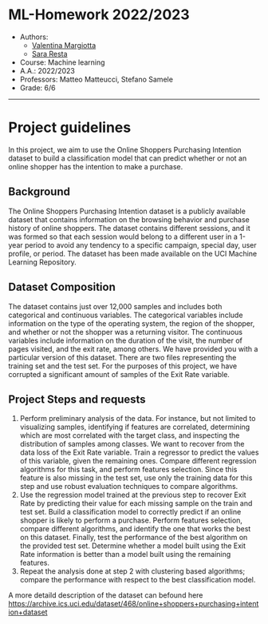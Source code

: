 # ML-Homework 2022/2023
 * Authors:
   * [Valentina Margiotta](https://github.com/ValeMargiotta)
   * [Sara Resta](https://github.com/sararesta)
 * Course: Machine learning
 * A.A.: 2022/2023
 * Professors: Matteo Matteucci, Stefano Samele
 * Grade: 6/6   
  
-------------------------------------------------------------
    
# Project guidelines
In this project, we aim to use the Online Shoppers Purchasing Intention dataset to
build a classification model that can predict whether or not an online shopper has
the intention to make a purchase.  
  
## Background
The Online Shoppers Purchasing Intention dataset is a publicly available dataset
that contains information on the browsing behavior and purchase history of online
shoppers. The dataset contains different sessions, and it was formed so that each
session would belong to a different user in a 1-year period to avoid any tendency to
a specific campaign, special day, user profile, or period. The dataset has been made
available on the UCI Machine Learning Repository.
  
## Dataset Composition
The dataset contains just over 12,000 samples and includes both categorical and
continuous variables. The categorical variables include information on the type of
the operating system, the region of the shopper, and whether or not the shopper was
a returning visitor. The continuous variables include information on the duration of
the visit, the number of pages visited, and the exit rate, among others.
We have provided you with a particular version of this dataset. There are two files
representing the training set and the test set. For the purposes of this project, we
have corrupted a significant amount of samples of the Exit Rate variable.
  
## Project Steps and requests
 1. Perform preliminary analysis of the data. For instance, but not limited to
    visualizing samples, identifying if features are correlated, determining which
    are most correlated with the target class, and inspecting the distribution of
    samples among classes. We want to recover from the data loss of the Exit
    Rate variable. Train a regressor to predict the values of this variable, given
    the remaining ones. Compare different regression algorithms for this task,
    and perform features selection. Since this feature is also missing in the test
    set, use only the training data for this step and use robust evaluation
    techniques to compare algorithms.
 2. Use the regression model trained at the previous step to recover Exit Rate by
    predicting their value for each missing sample on the train and test set. Build
    a classification model to correctly predict if an online shopper is likely to
    perform a purchase. Perform features selection, compare different algorithms,
    and identify the one that works the best on this dataset. Finally, test the
    performance of the best algorithm on the provided test set. Determine
    whether a model built using the Exit Rate information is better than a model
    built using the remaining features.
 3. Repeat the analysis done at step 2 with clustering based algorithms; compare
    the performance with respect to the best classification model.
  
A more detaild description of the dataset can befound here https://archive.ics.uci.edu/dataset/468/online+shoppers+purchasing+intention+dataset
